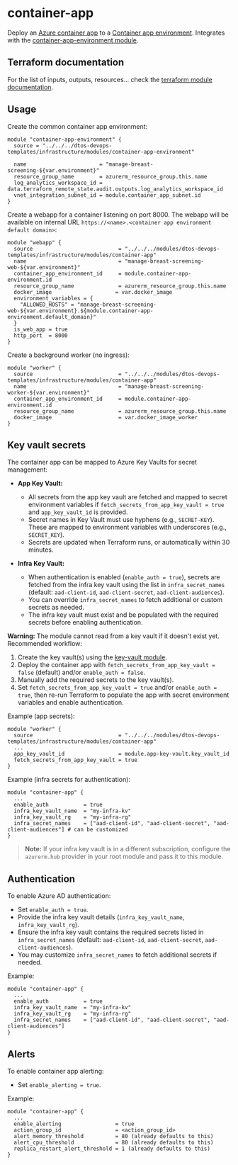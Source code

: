 # container-app

Deploy an [Azure container app](https://learn.microsoft.com/en-us/azure/container-apps/overview) to a [Container app environment](https://learn.microsoft.com/en-us/azure/container-apps/environment). Integrates with the [container-app-environment module](../container-app-environment/).

## Terraform documentation
For the list of inputs, outputs, resources... check the [terraform module documentation](tfdocs.md).

## Usage
Create the common container app environment:
```hcl
module "container-app-environment" {
  source = "../../../dtos-devops-templates/infrastructure/modules/container-app-environment"

  name                       = "manage-breast-screening-${var.environment}"
  resource_group_name        = azurerm_resource_group.this.name
  log_analytics_workspace_id = data.terraform_remote_state.audit.outputs.log_analytics_workspace_id
  vnet_integration_subnet_id = module.container_app_subnet.id
}
```

Create a webapp for a container listening on port 8000. The webapp will be available on internal URL `https://<name>.<container app environment default domain>`:
```hcl
module "webapp" {
  source                           = "../../../modules/dtos-devops-templates/infrastructure/modules/container-app"
  name                             = "manage-breast-screening-web-${var.environment}"
  container_app_environment_id     = module.container-app-environment.id
  resource_group_name              = azurerm_resource_group.this.name
  docker_image                    = var.docker_image
  environment_variables = {
    "ALLOWED_HOSTS" = "manage-breast-screening-web-${var.environment}.${module.container-app-environment.default_domain}"
  }
  is_web_app = true
  http_port  = 8000
}
```

Create a background worker (no ingress):
```hcl
module "worker" {
  source                           = "../../../modules/dtos-devops-templates/infrastructure/modules/container-app"
  name                             = "manage-breast-screening-worker-${var.environment}"
  container_app_environment_id     = module.container-app-environment.id
  resource_group_name              = azurerm_resource_group.this.name
  docker_image                     = var.docker_image_worker
}
```

## Key vault secrets
The container app can be mapped to Azure Key Vaults for secret management:

- **App Key Vault:**
  - All secrets from the app key vault are fetched and mapped to secret environment variables if `fetch_secrets_from_app_key_vault = true` and `app_key_vault_id` is provided.
  - Secret names in Key Vault must use hyphens (e.g., `SECRET-KEY`). These are mapped to environment variables with underscores (e.g., `SECRET_KEY`).
  - Secrets are updated when Terraform runs, or automatically within 30 minutes.

- **Infra Key Vault:**
  - When authentication is enabled (`enable_auth = true`), secrets are fetched from the infra key vault using the list in `infra_secret_names` (default: `aad-client-id`, `aad-client-secret`, `aad-client-audiences`).
  - You can override `infra_secret_names` to fetch additional or custom secrets as needed.
  - The infra key vault must exist and be populated with the required secrets before enabling authentication.

**Warning:** The module cannot read from a key vault if it doesn't exist yet. Recommended workflow:
1. Create the key vault(s) using the [key-vault module](../key-vault/).
2. Deploy the container app with `fetch_secrets_from_app_key_vault = false` (default) and/or `enable_auth = false`.
3. Manually add the required secrets to the key vault(s).
4. Set `fetch_secrets_from_app_key_vault = true` and/or `enable_auth = true`, then re-run Terraform to populate the app with secret environment variables and enable authentication.

Example (app secrets):
```hcl
module "worker" {
  source                           = "../../../modules/dtos-devops-templates/infrastructure/modules/container-app"
  ...
  app_key_vault_id                 = module.app-key-vault.key_vault_id
  fetch_secrets_from_app_key_vault = true
}
```

Example (infra secrets for authentication):
```hcl
module "container-app" {
  ...
  enable_auth           = true
  infra_key_vault_name  = "my-infra-kv"
  infra_key_vault_rg    = "my-infra-rg"
  infra_secret_names    = ["aad-client-id", "aad-client-secret", "aad-client-audiences"] # can be customized
}
```

> **Note:** If your infra key vault is in a different subscription, configure the `azurerm.hub` provider in your root module and pass it to this module.

## Authentication

To enable Azure AD authentication:
- Set `enable_auth = true`.
- Provide the infra key vault details (`infra_key_vault_name`, `infra_key_vault_rg`).
- Ensure the infra key vault contains the required secrets listed in `infra_secret_names` (default: `aad-client-id`, `aad-client-secret`, `aad-client-audiences`).
- You may customize `infra_secret_names` to fetch additional secrets if needed.

Example:
```hcl
module "container-app" {
  ...
  enable_auth           = true
  infra_key_vault_name  = "my-infra-kv"
  infra_key_vault_rg    = "my-infra-rg"
  infra_secret_names    = ["aad-client-id", "aad-client-secret", "aad-client-audiences"]
}
```

## Alerts

To enable container app alerting:
- Set `enable_alerting = true`.

Example:
```hcl
module "container-app" {
  ...
  enable_alerting                 = true
  action_group_id                 = <action_group_id>
  alert_memory_threshold          = 80 (already defaults to this)
  alert_cpu_threshold             = 80 (already defaults to this)
  replica_restart_alert_threshold = 1 (already defaults to this)
}
```
